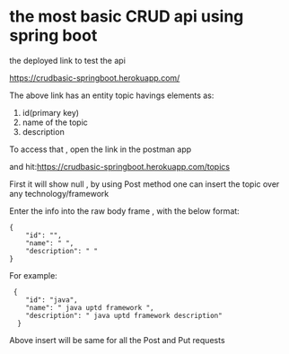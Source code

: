 #  the most basic CRUD api using spring boot

the deployed link to test the api

https://crudbasic-springboot.herokuapp.com/


The above link has an entity topic havings elements as:
1. id(primary key)
2. name of the topic
3. description

To access that , open the link in the postman app

and hit:https://crudbasic-springboot.herokuapp.com/topics 

First it will show null , by using Post method one can insert the topic over any technology/framework

Enter the info into the raw body frame , with the below format:


    {
        "id": "",
        "name": " ",
        "description": " "
    }
    
  For example: 
   
     
     {
        "id": "java",
        "name": " java uptd framework ",
        "description": " java uptd framework description"
      }
    
   Above insert will be same for all the Post and Put requests
    
